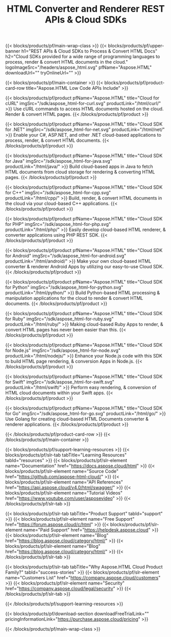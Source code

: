 ﻿---
title: HTML Converter and Renderer REST APIs & Cloud SDKs 
description: Cloud SDKs provided for a wide range of programming languages to process, render & convert HTML documents in the cloud 
weight: 10
url: /family
---

{{< blocks/products/pf/main-wrap-class >}}
{{< blocks/products/pf/upper-banner h1="REST APIs & Cloud SDKs to Process & Convert HTML Docs" h2="Cloud SDKs provided for a wide range of programming languages to process, render & convert HTML documents in the cloud." logoImageSrc="/headers/aspose_html.svg" pfName="Aspose.HTML" downloadUrl="" tryOnlineUrl="" >}}

{{< blocks/products/pf/main-container >}}
{{< blocks/products/pf/product-card-row title="Aspose.HTML Low Code APIs Include" >}}

{{< blocks/products/pf/product pfName="Aspose.HTML" title="Cloud for cURL" imgSrc="/sdk/aspose_html-for-curl.svg" productLink="/html/curl/" >}}
Use cURL commands to access HTML documents hosted on the cloud. Render & convert HTML pages.
{{< /blocks/products/pf/product >}}

{{< blocks/products/pf/product pfName="Aspose.HTML" title="Cloud SDK for .NET" imgSrc="/sdk/aspose_html-for-net.svg" productLink="/html/net/" >}}
Enable your C#, ASP.NET, and other .NET cloud-based applications to process, render, & convert HTML documents.
{{< /blocks/products/pf/product >}}

{{< blocks/products/pf/product pfName="Aspose.HTML" title="Cloud SDK for Java" imgSrc="/sdk/aspose_html-for-java.svg" productLink="/html/java/" >}}
Build cloud-based apps in Java to fetch HTML documents from cloud storage for rendering & converting HTML pages.
{{< /blocks/products/pf/product >}}

{{< blocks/products/pf/product pfName="Aspose.HTML" title="Cloud SDK for C++" imgSrc="/sdk/aspose_html-for-cpp.svg" productLink="/html/cpp/" >}}
Build, render, & convert HTML documents in the cloud via your cloud-based C++ applications.
{{< /blocks/products/pf/product >}}

{{< blocks/products/pf/product pfName="Aspose.HTML" title="Cloud SDK for PHP" imgSrc="/sdk/aspose_html-for-php.svg" productLink="/html/php/" >}}
Easily develop cloud-based HTML renderer, & converter applications using PHP REST SDK.
{{< /blocks/products/pf/product >}}

{{< blocks/products/pf/product pfName="Aspose.HTML" title="Cloud SDK for Android" imgSrc="/sdk/aspose_html-for-android.svg" productLink="/html/android/" >}}
Make your own cloud-based HTML converter & renderer Android Apps by utilizing our easy-to-use Cloud SDK.
{{< /blocks/products/pf/product >}}

{{< blocks/products/pf/product pfName="Aspose.HTML" title="Cloud SDK for Python" imgSrc="/sdk/aspose_html-for-python.svg" productLink="/html/python/" >}}
Build Python-based HTML processing & manipulation applications for the cloud to render & convert HTML documents.
{{< /blocks/products/pf/product >}}

{{< blocks/products/pf/product pfName="Aspose.HTML" title="Cloud SDK for Ruby" imgSrc="/sdk/aspose_html-for-ruby.svg" productLink="/html/ruby/" >}}
Making cloud-based Ruby Apps to render, & convert HTML pages has never been easier than this.
{{< /blocks/products/pf/product >}}

{{< blocks/products/pf/product pfName="Aspose.HTML" title="Cloud SDK for Node.js" imgSrc="/sdk/aspose_html-for-node.svg" productLink="/html/nodejs/" >}}
Enhance your Node.js code with this SDK to build HTML page rendering, & conversion Apps in Node.js.
{{< /blocks/products/pf/product >}}

{{< blocks/products/pf/product pfName="Aspose.HTML" title="Cloud SDK for Swift" imgSrc="/sdk/aspose_html-for-swift.svg" productLink="/html/swift/" >}}
Perform easy rendering, & conversion of HTML cloud documents within your Swift apps.
{{< /blocks/products/pf/product >}}

{{< blocks/products/pf/product pfName="Aspose.HTML" title="Cloud SDK for Go" imgSrc="/sdk/aspose_html-for-go.svg" productLink="/html/go/" >}}
Use Golang for creating cloud-based HTML Documents converter & renderer applications.
{{< /blocks/products/pf/product >}}

{{< /blocks/products/pf/product-card-row >}}
{{< /blocks/products/pf/main-container >}}

{{< blocks/products/pf/support-learning-resources >}}
{{< blocks/products/pf/slr-tab tabTitle="Learning Resources" tabId="resources" >}}
{{< blocks/products/pf/slr-element name="Documentation" href="https://docs.aspose.cloud/html" >}}
{{< blocks/products/pf/slr-element name="Source Code" href="https://github.com/aspose-html-cloud/" >}}
{{< blocks/products/pf/slr-element name="API References" href="https://api.aspose.cloud/v4.0/html/swagger/" >}}
{{< blocks/products/pf/slr-element name="Tutorial Videos" href="https://www.youtube.com/user/asposevideo" >}}
{{< /blocks/products/pf/slr-tab >}}

{{< blocks/products/pf/slr-tab tabTitle="Product Support" tabId="support" >}}
{{< blocks/products/pf/slr-element name="Free Support" href="https://forum.aspose.cloud/c/html" >}}
{{< blocks/products/pf/slr-element name="Paid Support" href="https://helpdesk.aspose.cloud" >}}
{{< blocks/products/pf/slr-element name="Blog" href="https://blog.aspose.cloud/category/html/" >}}
{{< blocks/products/pf/slr-element name="Blog" href="https://blog.aspose.cloud/category/html/" >}}
{{< /blocks/products/pf/slr-tab >}}

{{< blocks/products/pf/slr-tab tabTitle="Why Aspose.HTML Cloud Product Family?" tabId="success-stories" >}}
{{< blocks/products/pf/slr-element name="Customers List" href="https://company.aspose.cloud/customers" >}}
{{< blocks/products/pf/slr-element name="Security" href="https://company.aspose.cloud/legal/security" >}}
{{< /blocks/products/pf/slr-tab >}}

{{< /blocks/products/pf/support-learning-resources >}}

{{< blocks/products/pf/download-section downloadFreeTrialLink="" pricingInformationLink="https://purchase.aspose.cloud/pricing" >}}

{{< /blocks/products/pf/main-wrap-class >}}
